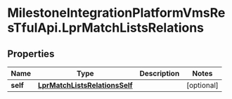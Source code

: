 # MilestoneIntegrationPlatformVmsResTfulApi.LprMatchListsRelations

## Properties
Name | Type | Description | Notes
------------ | ------------- | ------------- | -------------
**self** | [**LprMatchListsRelationsSelf**](LprMatchListsRelationsSelf.md) |  | [optional] 
